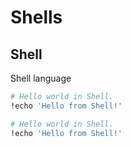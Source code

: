 # Shells

## Shell

Shell language

```sh
# Hello world in Shell.
!echo 'Hello from Shell!'
```

```sh
# Hello world in Shell.
!echo 'Hello from Shell!'
```
